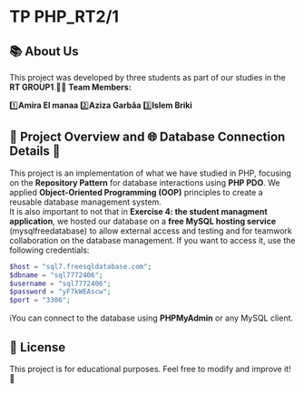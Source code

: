 # **TP PHP_RT2/1** 
## 📚 About Us  
This project was developed by three students as part of our studies in the **RT GROUP1**.👨‍💻 
**Team Members:** 

1️⃣**Amira El manaa**    2️⃣**Aziza Garbâa**    3️⃣**Islem Briki** 
## 📌 Project Overview   and 🌐 Database Connection Details 📢
This project is an implementation of what we have studied in PHP, focusing on the **Repository Pattern** for database interactions using  **PHP PDO**. We applied **Object-Oriented Programming (OOP)** principles to create a reusable database management system.  
It is also important to not that in  **Exercise 4: the student managment application**, we hosted our database on a **free MySQL hosting service** (mysqlfreedatabase) to allow external access and testing and for teamwork collaboration on the database management.
 If you want to access it, use the following credentials:  
```php
$host = "sql7.freesqldatabase.com";
$dbname = "sql7772406";
$username = "sql7772406";
$password = "yF7kWEAscw";
$port = "3306";
```
ℹ️You can connect to the database using **PHPMyAdmin** or any MySQL client.
## 📄 License  
This project is for educational purposes. Feel free to modify and improve it! 🎉
